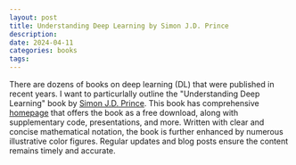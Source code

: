 ```yaml
---
layout: post
title: Understanding Deep Learning by Simon J.D. Prince
description:
date: 2024-04-11
categories: books
tags: 
---
```


There are dozens of books on deep learning (DL) that were published in recent years. I want to particurlally outline the 
"Understanding Deep Learning" book
by [Simon J.D. Prince](https://www.linkedin.com/in/simon-prince-615bb9165/). This book has comprehensive [homepage](https://udlbook.github.io/udlbook/) that offers the book as a free download, along with supplementary code, presentations, and more.
Written with clear and concise mathematical notation, the book is further enhanced by numerous illustrative color figures.  Regular updates and blog posts ensure the content remains timely and accurate.